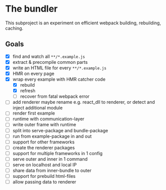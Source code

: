 # The bundler

This subproject is an experiment on efficient webpack building, rebuilding, caching.

## Goals

- [x] find and watch all `**/*.example.js`
- [x] extract & precompile common parts
- [x] write an HTML file for every `**/*.example.js`
- [x] HMR on every page
- [x] wrap every example with HMR catcher code
  - [x] rebuild
  - [x] refresh
  - [ ] recover from fatal webpack error
- [ ] add renderer
      maybe rename e.g. react_dll to renderer, or detect and inject additional module
- [ ] render first example
- [ ] runtime with communication-layer
- [ ] write outer frame with runtime
- [ ] split into serve-package and bundle-package
- [ ] run from example-package in and out
- [ ] support for other frameworks
- [ ] create the renderer packages
- [ ] support for multiple frameworks in 1 config
- [ ] serve outer and inner in 1 command
- [ ] serve on localhost and local IP
- [ ] share data from inner-bundle to outer
- [ ] support for prebuild html-files
- [ ] allow passing data to renderer
